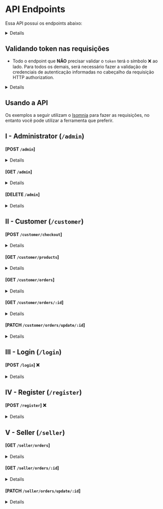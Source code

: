 # API Endpoints
Essa API possui os endpoints abaixo:

<details>

|  | Método | Descrição |
|---|---|---|
| 01 | `POST - http://localhost:3001/admin` | Cria um novo usuário (`customer` ou `seller`). |
| 02 | `GET - http://localhost:3001/admin` | Busca todos os usuários (exceto `administrator`). |
| 03 | `DELETE - http://localhost:3001/admin` | Deleta um usuário. |
| 04 | `POST - http://localhost:3001/customer/checkout` | Cria um novo pedido. |  
| 05 | `GET - http://localhost:3001/customer/products` | Busca todos os produtos. |
| 06 | `GET - http://localhost:3001/customer/orders` | Busca todos os pedidos do cliente. |
| 07 | `GET - http://localhost:3001/customer/orders/:id` | Busca um pedido específico. |
| 08 | `PATCH - http://localhost:3001/customer/orders/update/:id` | Atualiza o status do pedido (`Entregue`). |
| 09 | `POST - http://localhost:3001/login` | Efetua o login do usuário. |
| 10 | `POST - http://localhost:3001/register` | Cria um novo usuário (apenas `customer`). |  
| 11 | `GET - http://localhost:3001/seller/orders` | Busca todos os pedidos do vendedor. |
| 12 | `GET - http://localhost:3001/seller/orders/:id` | Busca um pedido específico. |
| 13 | `PATCH - http://localhost:3001/seller/orders/update/:id` | Atualiza o status do pedido (`Preparando` ou `Em Trânsito`). |  

</details>

## Validando token nas requisições

- Todo o endpoint que <strong>NÃO</strong> precisar validar o `token` terá o símbolo :x: ao lado. Para todos os demais, será necessário fazer a validação de credenciais de autenticação informadas no cabeçalho da requisição HTTP authorization.

<details>

- Se o token for inexistente o resultado retornado deverá ser conforme exibido abaixo, com um status http `401`:

            {
              "message": "Token not found"
            }

 - Se o token for inválido o resultado retornado deverá ser conforme exibido abaixo, com um status http `401`:

            {
              "message": "Expired or invalid token"
            }

</details>

## Usando a API
Os exemplos a seguir utilizam o [Isomnia](https://insomnia.rest/) para fazer as requisições, no entanto você pode utilizar a ferramenta que preferir.

## I - Administrator (`/admin`)
#### [POST `/admin`]

<details>

+ Request (application/json)
+ Body

          {
            "name": "newSeller012",
            "email": "newSeller@email.com",
            "role": "seller",
            "password": "%new-seller%"
          }

+ Response 201 Created (No body returned for response)

</details>

#### [GET `/admin`]

<details>

+ Response 200 Ok (application/json)

          [
            {
              "id": 2,
              "name": "Fulana Pereira",
              "email": "fulana@deliveryapp.com",
              "password": "3c28d2b0881bf46457a853e0b07531c6",
              "role": "seller"
            },
            {
              "id": 3,
              "name": "Cliente Zé Birita",
              "email": "zebirita@email.com",
              "password": "1c37466c159755ce1fa181bd247cb925",
              "role": "customer"
            },
            {
              "id": 4,
              "name": "newCustomer12",
              "email": "newCustomer@email.com",
              "password": "ad43b82182a8082c74e3cc2d1a88e20e",
              "role": "customer"
            },
            {
            "id": 5,
            "name": "newSeller012",
            "email": "newSeller@email.com",
            "password": "0f6461616ef3c8e2bd5c4f81801f1ff2",
            "role": "seller"
            }
          ]

</details>

#### [DELETE `/admin`]

<details>

+ Request (application/json)
+ Body

          {
            "id": 2
          }

+ Response 204 No Content (No body returned for response)

</details>

## II - Customer (`/customer`)
#### [POST `/customer/checkout`]

<details>

+ Request (application/json)
+ Body

          {
            "sellerId": 2,
            "totalPrice": 28.20,
            "deliveryAddress": "Rua dos Alfeneiros",
            "deliveryNumber": "4",
            "products": [
              {"productId": 1, "quantity": 6},
              {"productId": 4, "quantity": 2}
            ]
          }

+ Response 201 Created (application/json)

          {
            "message": "Sale successfully created"
          }

</details>

#### [GET `/customer/products`]

<details>

+ Response 200 Ok (application/json)

          [
            {
              "id": 1,
              "name": "Skol Lata 250ml",
              "price": "2.20",
              "urlImage": "http://localhost:3001/images/skol_lata_350ml.jpg"
            },
            {
              "id": 2,
              "name": "Heineken 600ml",
              "price": "7.50",
              "urlImage": "http://localhost:3001/images/heineken_600ml.jpg"
            },
            {
              "id": 3,
              "name": "Antarctica Pilsen 300ml",
              "price": "2.49",
              "urlImage": "http://localhost:3001/images/antarctica_pilsen_300ml.jpg"
            },
            {
              "id": 4,
              "name": "Brahma 600ml",
              "price": "7.50",
              "urlImage": "http://localhost:3001/images/brahma_600ml.jpg"
            },
            {
              "id": 5,
              "name": "Skol 269ml",
              "price": "2.19",
              "urlImage": "http://localhost:3001/images/skol_269ml.jpg"
            },
            {
              "id": 6,
              "name": "Skol Beats Senses 313ml",
              "price": "4.49",
              "urlImage": "http://localhost:3001/images/skol_beats_senses_313ml.jpg"
            },
            {
              "id": 7,
              "name": "Becks 330ml",
              "price": "4.99",
              "urlImage": "http://localhost:3001/images/becks_330ml.jpg"
            },
            {
              "id": 8,
              "name": "Brahma Duplo Malte 350ml",
              "price": "2.79",
              "urlImage": "http://localhost:3001/images/brahma_duplo_malte_350ml.jpg"
            },
            {
              "id": 9,
              "name": "Becks 600ml",
              "price": "8.89",
              "urlImage": "http://localhost:3001/images/becks_600ml.jpg"
            },
            {
              "id": 10,
              "name": "Skol Beats Senses 269ml",
              "price": "3.57",
              "urlImage": "http://localhost:3001/images/skol_beats_senses_269ml.jpg"
            },
            {
              "id": 11,
              "name": "Stella Artois 275ml",
              "price": "3.49",
              "urlImage": "http://localhost:3001/images/stella_artois_275ml.jpg"
            }
          ]

</details>

#### [GET `/customer/orders`]

<details>

+ Response 200 Ok (application/json)

          [
            {
              "user": {
                "id": 3,
                "name": "Cliente Zé Birita",
                "email": "zebirita@email.com",
                "role": "customer"
              },
              "seller": {
                "id": 2,
                "name": "Fulana Pereira",
                "email": "fulana@deliveryapp.com",
                "role": "seller"
              },
              "order": {
                "address": "Rua Liberdade",
                "adressNumber": "19",
                "saleDate": "01/07/2022",
                "totalPrice": "15.00",
                "status": "Em Trânsito"
              }
            },
            {
              "user": {
                "id": 3,
                "name": "Cliente Zé Birita",
                "email": "zebirita@email.com",
                "role": "customer"
              },
              "seller": {
                "id": 2,
                "name": "Fulana Pereira",
                "email": "fulana@deliveryapp.com",
                "role": "seller"
              },
              "order": {
                "address": "Rua Alfeneiros",
                "adressNumber": "14",
                "saleDate": "01/06/2022",
                "totalPrice": "9.70",
                "status": "Entregue"
              }
            }
          ]

</details>

#### [GET `/customer/orders/:id`]

<details>

+ Response 200 Ok (application/json)
  
          {
            "saleDate": "01/07/2022",
            "id": 1,
            "totalPrice": "15.00",
            "status": "Em Trânsito",
            "seller": {
              "name": "Fulana Pereira"
            },
            "products": [
              {
                "id": 2,
                "name": "Heineken 600ml",
                "price": "7.50",
                "urlImage": "http://localhost:3001/images/heineken_600ml.jpg",
                "salesProducts": {
                  "quantity": 1
                }
              },
              {
                "id": 4,
                "name": "Brahma 600ml",
                "price": "7.50",
                "urlImage": "http://localhost:3001/images/brahma_600ml.jpg",
                "salesProducts": {
                  "quantity": 1
                }
              }
            ]
          }

</details>

#### [PATCH `/customer/orders/update/:id`]

<details>

+ Response 200 Ok (application/json)

          {
            "message": "Updated"
          }
  
:warning: O pedido será atualizado para `Entregue`, não sendo necessária qualquer informação no corpo da requisição. Obs.: Mesmo que alguma informação seja passada, o status do pedido, ainda sim, será atualizado para `Entregue`, uma vez que esta é a única atualização de status que o `customer` pode efetuar.

</details>

## III - Login (`/login`)
#### [POST `/login`] :x:

<details>

+ Request (application/json)
+ Body
  
          {
            "email": "adm@deliveryapp.com",
            "password": "--adm2@21!!--"
          }

+ Response 200 Ok (application/json)

          {
            "name": "Delivery App Admin",
            "email": "adm@deliveryapp.com",
            "role": "administrator",
            "token": "eyJhbGciOiJIUzI1NiIsInR5cCI6IkpXVCJ9.eyJkYXRhIjp7InVzZXJJZCI6MSwicm9sZSI6ImFkbWluaXN0cmF0b3IifSwiaWF0IjoxNjYwMjgwMTIxLCJleHAiOjE2NjA4ODQ5MjF9.1j9MEbNaFI9y1Fv0vaMIM56wPNbH-df4subWyQd6OX4"
          }

</details>

## IV - Register (`/register`)
#### [POST `/register`] :x:

<details>

+ Request (application/json)
+ Body

          {
            "name": "newCustomer012",
            "email": "newCustomer@email.com",
            "password": "%new-customer%"
          }

+ Response 201 Created (application/json)

          {
            "name": "newCustomer012",
            "email": "newCustomer@email.com",
            "role": "customer",
            "token": "eyJhbGciOiJIUzI1NiIsInR5cCI6IkpXVCJ9.eyJkYXRhIjp7InVzZXJJZCI6NCwicm9sZSI6ImN1c3RvbWVyIn0sImlhdCI6MTY2MDI3Nzg5NywiZXhwIjoxNjYwODgyNjk3fQ.KbyaKb69XywMwtEq0-CqpdJl8G0jkfJsnme8qAxg3So"
          }

</details>

## V - Seller (`/seller`)
#### [GET `/seller/orders`]

<details>

+ Response 200 Ok (application/json)

          [
            {
              "user": {
                "id": 3,
                "name": "Cliente Zé Birita",
                "email": "zebirita@email.com",
                "role": "customer"
              },
              "seller": {
                "id": 2,
                "name": "Fulana Pereira",
                "email": "fulana@deliveryapp.com",
                "role": "seller"
              },
              "order": {
                "address": "Rua Liberdade",
                "adressNumber": "19",
                "saleDate": "01/07/2022",
                "totalPrice": "15.00",
                "status": "Em Trânsito"
              }
            },
            {
              "user": {
                "id": 3,
                "name": "Cliente Zé Birita",
                "email": "zebirita@email.com",
                "role": "customer"
              },
              "seller": {
                "id": 2,
                "name": "Fulana Pereira",
                "email": "fulana@deliveryapp.com",
                "role": "seller"
              },
              "order": {
                "address": "Rua Alfeneiros",
                "adressNumber": "14",
                "saleDate": "01/06/2022",
                "totalPrice": "9.70",
                "status": "Entregue"
              }
            }
          ]

</details>

#### [GET `/seller/orders/:id`]

<details>

+ Response 200 Ok (application/json)

          {
            "saleDate": "01/07/2022",
            "id": 1,
            "totalPrice": "15.00",
            "status": "Em Trânsito",
            "seller": {
              "name": "Fulana Pereira"
            },
            "products": [
              {
                "id": 2,
                "name": "Heineken 600ml",
                "price": "7.50",
                "urlImage": "http://localhost:3001/images/heineken_600ml.jpg",
                "salesProducts": {
                  "quantity": 1
                }
              },
              {
                "id": 4,
                "name": "Brahma 600ml",
                "price": "7.50",
                "urlImage": "http://localhost:3001/images/brahma_600ml.jpg",
                "salesProducts": {
                  "quantity": 1
                }
              }
            ]
          }

</details>

#### [PATCH `/seller/orders/update/:id`]

<details>
  
+ Request (application/json)
+ Body

          {
	          "status": "Preparando"
          }

+ Response 200 Ok (application/json)

          {
            "message": "Updated"
          }
  
:warning: Para essa requisição, será necessário informar em seu corpo o status do pedido, podendo ser este `Preparando` ou `Em Trânsito`.

</details>
